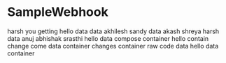 # SampleWebhook
harsh
you
getting
hello
data
data
akhilesh
sandy
data
akash
shreya
harsh
data
anuj
abhishak
srasthi
hello
data
compose
container
hello
contain
change
come
data
container
changes
container
raw
code
data
hello
data
container
